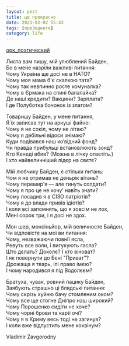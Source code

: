 ```yaml
---
layout: post
title: це прекрасно
date: 2021-02-02 15:43 
tags: [преЗеденте]
category: life
---
```


[орк_поэтический](https://m.facebook.com/story.php?story_fbid=1088148341685572&id=100014712483633&refid=52&__tn__=-R)


Листа вам пишу, мій улюблений Байден,
<br>
Бо в мене назріли важливі питання:
<br>
Чому Україна ще досі не в НАТО?
<br>
Чому моя мама б'є скалкою тата?
<br>
Чому так невпинно росте комуналка?
<br>
Чому в Єрмака на спині балалайка?
<br>
Де наші кредити? Вакцини? Зарплата?
<br>
І де Полуботка бочонок із златом?


Товаришу Байден, у мене питання,
<br>
Я їх записав тут на аркуші файно:
<br>
Чому я не сокіл, чому не літаю?
<br>
Чому я дебільні відоси знімаю?
<br>
Куди подівався наш ко’відний фонд?
<br>
Чи правда прибульці встановлюють зонд?
<br>
Кто Кенеді вбив? (Можна в лічку отвєтіть.)
<br>
І хто найвеличніший лідєр на свєтє?


Мій любчику Байден, є стільки питань:
<br>
Чом я не отримав не деньрік вітань?
<br>
Чому перемир'я — але гинуть солдати?
<br>
Чому я про це не хочу’ навіть знати?
<br>
Чому посадив я в СІЗО патріотів?
<br>
Чому я до влади привів ідіотів?
<br>
І коли всі запомнять, що я зовсім не лох,
<br>
Мені сорок три, і я досі не здох.

Мон шер, монсіньйор, мій величносте Байден,
<br>
Чи відповісте на мої ви питання:
<br>
Чому, незважаючи повнії ясла,
<br>
Ревуть все воли, і вигукують гасла?
<br>
Што дєлать? Доколє? І кто віноват?
<br>
І як повернути до Бєні "Приват"?
<br>
Дрожаща я тварь, ілі право імєю?
<br>
І чому народився я під Водолєєм?


Братуха, чувак, ровний пацику Байден,
<br>
Заябують страшно ці блядські питання:
<br>
Чому скрізь хуйню бачу стомленим оком?
<br>
Чому все ще стогне Дніпро наш широкий?
<br>
Чому Порошенко сидіти не хоче?
<br>
Чому чорні брови та карії очі?
<br>
Чому я в Криму весь тоді не загинув?
<br>
І коли вже відпустить мене кокаінум?

Vladimir Zavgorodny

